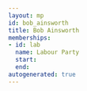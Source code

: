 ```yaml
---
layout: mp
id: bob_ainsworth
title: Bob Ainsworth
memberships:
- id: lab
  name: Labour Party
  start: 
  end: 
autogenerated: true
---
```


